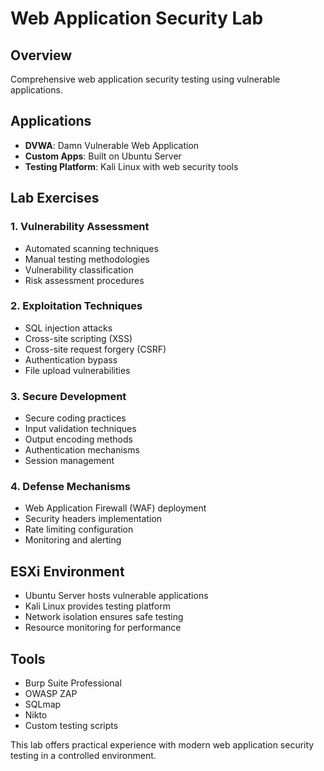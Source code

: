 # Web Application Security Lab

## Overview
Comprehensive web application security testing using vulnerable applications.

## Applications
- **DVWA**: Damn Vulnerable Web Application
- **Custom Apps**: Built on Ubuntu Server
- **Testing Platform**: Kali Linux with web security tools

## Lab Exercises

### 1. Vulnerability Assessment
- Automated scanning techniques
- Manual testing methodologies
- Vulnerability classification
- Risk assessment procedures

### 2. Exploitation Techniques
- SQL injection attacks
- Cross-site scripting (XSS)
- Cross-site request forgery (CSRF)
- Authentication bypass
- File upload vulnerabilities

### 3. Secure Development
- Secure coding practices
- Input validation techniques
- Output encoding methods
- Authentication mechanisms
- Session management

### 4. Defense Mechanisms
- Web Application Firewall (WAF) deployment
- Security headers implementation
- Rate limiting configuration
- Monitoring and alerting

## ESXi Environment
- Ubuntu Server hosts vulnerable applications
- Kali Linux provides testing platform
- Network isolation ensures safe testing
- Resource monitoring for performance

## Tools
- Burp Suite Professional
- OWASP ZAP
- SQLmap
- Nikto
- Custom testing scripts

This lab offers practical experience with modern web application security testing in a controlled environment.
